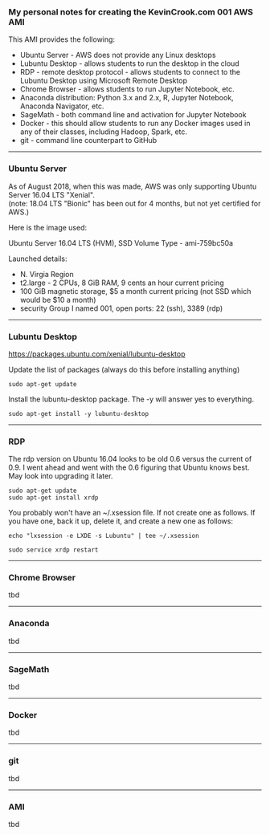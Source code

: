 ### My personal notes for creating the KevinCrook.com 001 AWS AMI

This AMI provides the following:

* Ubuntu Server - AWS does not provide any Linux desktops
* Lubuntu Desktop - allows students to run the desktop in the cloud
* RDP - remote desktop protocol - allows students to connect to the Lubuntu Desktop using Microsoft Remote Desktop
* Chrome Browser - allows students to run Jupyter Notebook, etc.
* Anaconda distribution: Python 3.x and 2.x, R, Jupyter Notebook, Anaconda Navigator, etc.
* SageMath - both command line and activation for Jupyter Notebook
* Docker - this should allow students to run any Docker images used in any of their classes, including Hadoop, Spark, etc.
* git - command line counterpart to GitHub

---
### Ubuntu Server

As of August 2018, when this was made, AWS was only supporting Ubuntu Server 16.04 LTS "Xenial".  
(note: 18.04 LTS "Bionic" has been out for 4 months, but not yet certified for AWS.)

Here is the image used:

Ubuntu Server 16.04 LTS (HVM), SSD Volume Type - ami-759bc50a

Launched details:
* N. Virgia Region
* t2.large - 2 CPUs, 8 GiB RAM, 9 cents an hour current pricing
* 100 GiB magnetic storage, $5 a month current pricing (not SSD which would be $10 a month)
* security Group I named 001, open ports: 22 (ssh), 3389 (rdp)

---
### Lubuntu Desktop

https://packages.ubuntu.com/xenial/lubuntu-desktop

Update the list of packages (always do this before installing anything)
```
sudo apt-get update
```

Install the lubuntu-desktop package.  The -y will answer yes to everything.
```
sudo apt-get install -y lubuntu-desktop
```
---
### RDP

The rdp version on Ubuntu 16.04 looks to be old 0.6 versus the current of 0.9.  I went ahead and went with the 0.6 figuring that Ubuntu knows best.  May look into upgrading it later.

```
sudo apt-get update
sudo apt-get install xrdp
```

You probably won't have an ~/.xsession file.  If not create one as follows.  If you have one, back it up, delete it, and create a new one as follows:
```
echo "lxsession -e LXDE -s Lubuntu" | tee ~/.xsession
```

```
sudo service xrdp restart
```

---
### Chrome Browser

tbd

---
### Anaconda 

tbd

---
### SageMath

tbd

---
### Docker

tbd

--- 
### git 

tbd

---
### AMI

tbd
